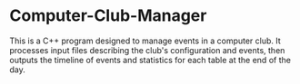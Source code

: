 # Computer-Club-Manager
This is a C++ program designed to manage events in a computer club. It processes input files describing the club's configuration and events, then outputs the timeline of events and statistics for each table at the end of the day.
